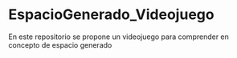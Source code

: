 # EspacioGenerado_Videojuego
En este repositorio se propone un videojuego para comprender en concepto de espacio generado
